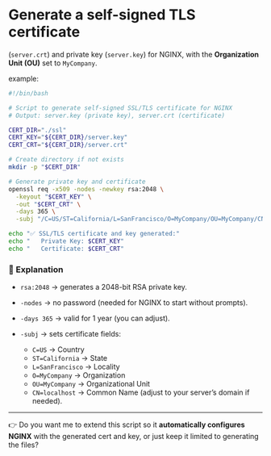 # Generate a self-signed TLS certificate 

(`server.crt`) and private key (`server.key`) for NGINX, with the **Organization Unit (OU)** set to `MyCompany`.

example:

```bash
#!/bin/bash

# Script to generate self-signed SSL/TLS certificate for NGINX
# Output: server.key (private key), server.crt (certificate)

CERT_DIR="./ssl"
CERT_KEY="${CERT_DIR}/server.key"
CERT_CRT="${CERT_DIR}/server.crt"

# Create directory if not exists
mkdir -p "$CERT_DIR"

# Generate private key and certificate
openssl req -x509 -nodes -newkey rsa:2048 \
  -keyout "$CERT_KEY" \
  -out "$CERT_CRT" \
  -days 365 \
  -subj "/C=US/ST=California/L=SanFrancisco/O=MyCompany/OU=MyCompany/CN=localhost"

echo "✅ SSL/TLS certificate and key generated:"
echo "   Private Key: $CERT_KEY"
echo "   Certificate: $CERT_CRT"
```

### 🔹 Explanation

* `rsa:2048` → generates a 2048-bit RSA private key.
* `-nodes` → no password (needed for NGINX to start without prompts).
* `-days 365` → valid for 1 year (you can adjust).
* `-subj` → sets certificate fields:

  * `C=US` → Country
  * `ST=California` → State
  * `L=SanFrancisco` → Locality
  * `O=MyCompany` → Organization
  * `OU=MyCompany` → Organizational Unit
  * `CN=localhost` → Common Name (adjust to your server’s domain if needed).

---

👉 Do you want me to extend this script so it **automatically configures NGINX** with the generated cert and key, or just keep it limited to generating the files?
